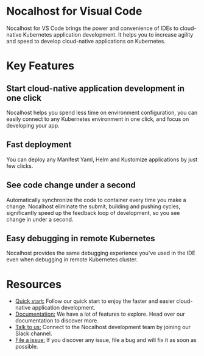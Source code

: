 # Nocalhost for Visual Code

Nocalhost for VS Code brings the power and convenience of IDEs to cloud-native Kubernetes application development. It helps you to increase agility and speed to develop cloud-native applications on Kubernetes.

# Key Features

## Start cloud-native application development in one click

Nocalhost helps you spend less time on environment configuration, you can easily connect to any Kubernetes environment in one click, and focus on developing your app. 

## Fast deployment

You can deploy any Manifest Yaml, Helm and Kustomize applications by just few clicks.

## See code change under a second

Automatically synchronize the code to container every time you make a change. Nocalhost eliminate the submit, building and pushing cycles,  significantly speed up the feedback loop of development, so you see change in under a second.

## Easy debugging in remote Kubernetes

Nocalhost provides the same debugging experience you've used in the IDE even when debugging in remote Kubernetes cluster.

# Resources

- [Quick start:](https://nocalhost.dev/eng/getting-started/) Follow our quick start to enjoy the faster and easier cloud-native application development. 
- [Documentation:](https://nocalhost.dev/docs/introduction/) We have a lot of features to explore. Head over our documentation to discover more.
- [Talk to us:](https://nocalhost.slack.com/) Connect to the Nocalhost development team by joining our Slack channel. 
- [File a issue:](https://github.com/nocalhost/nocalhost/issues) If you discover any issue, file a bug and will fix it as soon as possible.
